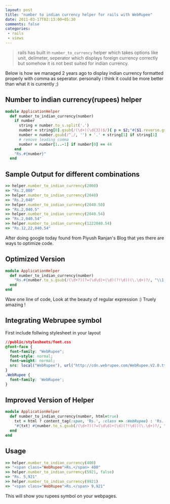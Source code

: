 ```yaml
---
layout: post
title: "number to indian currency helper for rails with WebRupee"
date: 2011-03-17T02:13:00+05:30
comments: false
categories:
 - rails
 - views
---
```


> rails has built in `number_to_currency` helper which takes options like unit, delimeter, seperator which displays foreign currency correctly but somehow it is not best suited for indian currency.

Below is how we managed 2 years ago to display indian currency formatted properly with comma as seperator. personally i think it could be more better than what it is currently ;)

## Number to indian currency(rupees) helper
```ruby
module ApplicationHelper
  def number_to_indian_currency(number)
    if number
      string = number.to_s.split('.')
      number = string[0].gsub(/(\d+)(\d{3})$/){ p = $2;"#{$1.reverse.gsub(/(\d{2})/,'\1,').reverse},#{p}"}
      number = number.gsub(/^,/, '') + '.' + string[1] if string[1]
      # remove leading comma
      number = number[1..-1] if number[0] == 44
    end
    "Rs.#{number}"
  end
```

## Sample Output for different combinations
```ruby
>> helper.number_to_indian_currency(2000)
=> "Rs.2,000"
>> helper.number_to_indian_currency(2040)
=> "Rs.2,040"
>> helper.number_to_indian_currency(2040.50)
=> "Rs.2,040.5"
>> helper.number_to_indian_currency(2040.54)
=> "Rs.2,040.54"
>> helper.number_to_indian_currency(1222040.54)
=> "Rs.12,22,040.54"
```
After doing google today found from Piyush Ranjan's Blog that yes there are ways to optimize code.
## Optimized Version
```ruby
module ApplicationHelper
  def number_to_indian_currency(number)
    "Rs.#{number.to_s.gsub(/(\d+?)(?=(\d\d)+(\d)(?!\d))(\.\d+)?/, "\\1,")}"
  end
end
```
Waw one line of code, Look at the beauty of regular expression :) Truely amazing !
## Integrating Webrupee symbol 
First include follwing stylesheet in your layout
```css
//public/stylesheets/font.css 
@font-face {
  font-family: "WebRupee";
  font-style: normal;
  font-weight: normal;
  src: local("WebRupee"), url("http://cdn.webrupee.com/WebRupee.V2.0.ttf") format("truetype"), url("http://cdn.webrupee.com/WebRupee.V2.0.woff") format("woff"), url("http://cdn.webrupee.com/WebRupee.V2.0.svg") format("svg");
}
.WebRupee {
  font-family: 'WebRupee';
}
```
## Improved Version of Helper
```ruby
module ApplicationHelper
  def number_to_indian_currency(number, html=true)
    txt = html ? content_tag(:span, 'Rs.', :class => :WebRupee) : 'Rs.'
    "#{txt} #{number.to_s.gsub(/(\d+?)(?=(\d\d)+(\d)(?!\d))(\.\d+)?/, "\\1,")}"
  end
end
```

## Usage
```ruby
>> helper.number_to_indian_currency(400)
=> "<span class="WebRupee">Rs.</span> 400"
>> helper.number_to_indian_currency(5921, false)
=> "Rs. 5,921"
>> helper.number_to_indian_currency(9921)
=> "<span class="WebRupee">Rs.</span> 9,921"
```

This will show you rupees symbol on your webpages.
